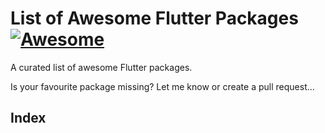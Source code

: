 # List of Awesome Flutter Packages [![Awesome](https://cdn.rawgit.com/sindresorhus/awesome/d7305f38d29fed78fa85652e3a63e154dd8e8829/media/badge.svg)](https://github.com/leisim/awesome-flutter-plugins)
A curated list of awesome Flutter packages.

Is your favourite package missing? Let me know or create a pull request...

## Index